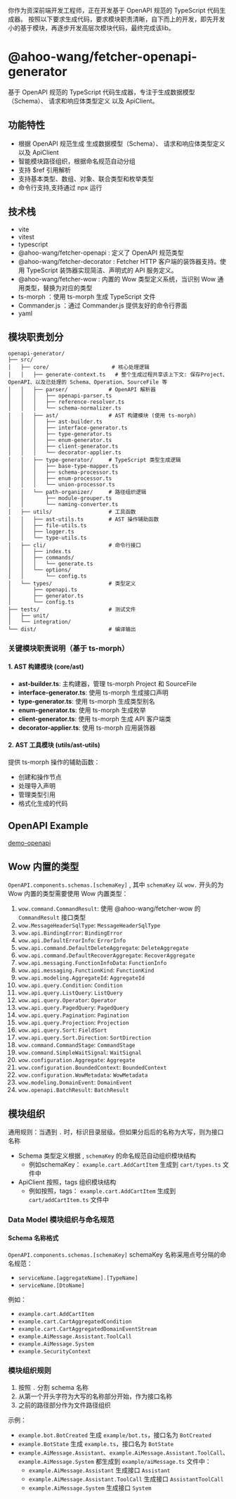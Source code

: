 你作为资深前端开发工程师，正在开发基于 OpenAPI 规范的 TypeScript 代码生成器。
按照以下要求生成代码，要求模块职责清晰，自下而上的开发，即先开发小的基于模块，再逐步开发高层次模块代码，最终完成该lib。

# @ahoo-wang/fetcher-openapi-generator

基于 OpenAPI 规范的 TypeScript 代码生成器，专注于生成数据模型（Schema）、 请求和响应体类型定义 以及 ApiClient。

## 功能特性

- 根据 OpenAPI 规范生成 生成数据模型（Schema）、 请求和响应体类型定义 以及 ApiClient
- 智能模块路径组织，根据命名规范自动分组
- 支持 $ref 引用解析
- 支持基本类型、数组、对象、联合类型和枚举类型
- 命令行支持,支持通过 npx 运行

## 技术栈

- vite
- vitest
- typescript
- @ahoo-wang/fetcher-openapi : 定义了 OpenAPI 规范类型
- @ahoo-wang/fetcher-decorator : Fetcher HTTP 客户端的装饰器支持。使用 TypeScript 装饰器实现简洁、声明式的 API 服务定义。
- @ahoo-wang/fetcher-wow : 内置的 Wow 类型定义系统，当识别 Wow 通用类型，替换为对应的类型
- ts-morph ：使用 ts-morph 生成 TypeScript 文件
- Commander.js ：通过 Commander.js 提供友好的命令行界面
- yaml

## 模块职责划分

```
openapi-generator/
├── src/
│   ├── core/                    # 核心处理逻辑
│   │   ├── generate-context.ts   # 整个生成过程共享该上下文: 保存Project、OpenAPI、以及已处理的 Schema、Operation、SourceFile 等
│   │   ├── parser/             # OpenAPI 解析器
│   │   │   ├── openapi-parser.ts
│   │   │   ├── reference-resolver.ts
│   │   │   └── schema-normalizer.ts
│   │   ├── ast/                # AST 构建模块 (使用 ts-morph)
│   │   │   ├── ast-builder.ts
│   │   │   ├── interface-generator.ts
│   │   │   ├── type-generator.ts
│   │   │   ├── enum-generator.ts
│   │   │   ├── client-generator.ts
│   │   │   └── decorator-applier.ts
│   │   ├── type-generator/     # TypeScript 类型生成逻辑
│   │   │   ├── base-type-mapper.ts
│   │   │   ├── schema-processor.ts
│   │   │   ├── enum-processor.ts
│   │   │   └── union-processor.ts
│   │   └── path-organizer/     # 路径组织逻辑
│   │       ├── module-grouper.ts
│   │       └── naming-converter.ts
│   ├── utils/                  # 工具函数
│   │   ├── ast-utils.ts        # AST 操作辅助函数
│   │   ├── file-utils.ts
│   │   ├── logger.ts
│   │   └── type-utils.ts
│   ├── cli/                    # 命令行接口
│   │   ├── index.ts
│   │   ├── commands/
│   │   │   └── generate.ts
│   │   └── options/
│   │       └── config.ts
│   └── types/                  # 类型定义
│       ├── openapi.ts
│       ├── generator.ts
│       └── config.ts
├── tests/                      # 测试文件
│   ├── unit/
│   └── integration/
└── dist/                       # 编译输出
```

### 关键模块职责说明（基于 ts-morph）

#### 1. AST 构建模块 (core/ast)

- **ast-builder.ts**: 主构建器，管理 ts-morph Project 和 SourceFile
- **interface-generator.ts**: 使用 ts-morph 生成接口声明
- **type-generator.ts**: 使用 ts-morph 生成类型别名
- **enum-generator.ts**: 使用 ts-morph 生成枚举
- **client-generator.ts**: 使用 ts-morph 生成 API 客户端类
- **decorator-applier.ts**: 使用 ts-morph 应用装饰器

#### 2. AST 工具模块 (utils/ast-utils)

提供 ts-morph 操作的辅助函数：

- 创建和操作节点
- 处理导入声明
- 管理类型引用
- 格式化生成的代码

## OpenAPI Example

[demo-openapi](test/demo.json)

## Wow 内置的类型

`OpenAPI.components.schemas.[schemaKey]` , 其中 `schemaKey` 以 `wow.` 开头的为 Wow 内置的类型需要使用 Wow 内置类型：

1. `wow.command.CommandResult`:  使用 @ahoo-wang/fetcher-wow 的 `CommandResult` 接口类型
2. `wow.MessageHeaderSqlType`: `MessageHeaderSqlType`
3. `wow.api.BindingError`: `BindingError`
4. `wow.api.DefaultErrorInfo`: `ErrorInfo`
5. `wow.api.command.DefaultDeleteAggregate`: `DeleteAggregate`
6. `wow.api.command.DefaultRecoverAggregate`: `RecoverAggregate`
7. `wow.api.messaging.FunctionInfoData`: `FunctionInfo`
8. `wow.api.messaging.FunctionKind`: `FunctionKind`
9. `wow.api.modeling.AggregateId`: `AggregateId`
10. `wow.api.query.Condition`: `Condition`
11. `wow.api.query.ListQuery`: `ListQuery`
12. `wow.api.query.Operator`: `Operator`
13. `wow.api.query.PagedQuery`: `PagedQuery`
14. `wow.api.query.Pagination`: `Pagination`
15. `wow.api.query.Projection`: `Projection`
16. `wow.api.query.Sort`: `FieldSort`
17. `wow.api.query.Sort.Direction`: `SortDirection`
18. `wow.command.CommandStage`: `CommandStage`
19. `wow.command.SimpleWaitSignal`: `WaitSignal`
20. `wow.configuration.Aggregate`: `Aggregate`
21. `wow.configuration.BoundedContext`: `BoundedContext`
22. `wow.configuration.WowMetadata`: `WowMetadata`
23. `wow.modeling.DomainEvent`: `DomainEvent`
24. `wow.openapi.BatchResult`: `BatchResult`

## 模块组织

通用规则：当遇到 `.` 时，标识目录层级。但如果分后后的名称为大写，则为接口名称

- Schema 类型定义根据 , `schemaKey` 的命名规范自动组织模块结构
    - 例如schemaKey： `example.cart.AddCartItem` 生成到 `cart/types.ts` 文件中
- ApiClient 按照，tags 组织模块结构
    - 例如按照，tags： `example.cart.AddCartItem` 生成到 `cart/addCartItem.ts` 文件中

### Data Model 模块组织与命名规范

#### Schema 名称格式

`OpenAPI.components.schemas.[schemaKey]`
schemaKey 名称采用点号分隔的命名规范：

- `serviceName.[aggregateName].[TypeName]`
- `serviceName.[DtoName]`

例如：

- `example.cart.AddCartItem`
- `example.cart.CartAggregatedCondition`
- `example.cart.CartAggregatedDomainEventStream`
- `example.AiMessage.Assistant.ToolCall`
- `example.AiMessage.System`
- `example.SecurityContext`

### 模块组织规则

1. 按照 `.` 分割 schema 名称
2. 从第一个开头字符为大写的名称部分开始，作为接口名称
3. 之前的路径部分作为文件路径组织

示例：

- `example.bot.BotCreated` 生成 `example/bot.ts`，接口名为 `BotCreated`
- `example.BotState` 生成 `example.ts`，接口名为 `BotState`
- `example.AiMessage.Assistant`、`example.AiMessage.Assistant.ToolCall`、`example.AiMessage.System` 都生成到
  `example/aiMessage.ts` 文件中：
    - `example.AiMessage.Assistant` 生成接口 `Assistant`
    - `example.AiMessage.Assistant.ToolCall` 生成接口 `AssistantToolCall`
    - `example.AiMessage.System` 生成接口 `System`